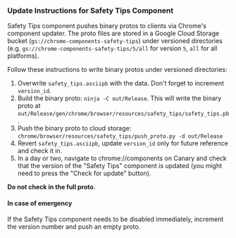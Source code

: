 ### Update Instructions for Safety Tips Component

Safety Tips component pushes binary protos to clients via Chrome's component
updater. The proto files are stored in a Google Cloud Storage bucket
(`gs://chrome-components-safety-tips`) under versioned directories
(e.g. `gs://chrome-components-safety-tips/5/all` for version `5`, `all` for all
platforms).

Follow these instructions to write binary protos under versioned directories:

 1. Overwrite `safety_tips.asciipb` with the data. Don't forget to increment
 `version_id`.
 2. Build the binary proto: `ninja -C out/Release`. This will write the binary
proto at `out/Release/gen/chrome/browser/resources/safety_tips/safety_tips.pb`.
 3. Push the binary proto to cloud storage:
 `chrome/browser/resources/safety_tips/push_proto.py -d out/Release`
 4. Revert `safety_tips.asciipb`, update `version_id` only for future reference
 and check it in.
 5. In a day or two, navigate to chrome://components on Canary and check that
 the version of the "Safety Tips" component is updated (you might need to press
 the "Check for update" button).

 **Do not check in the full proto**.

#### In case of emergency

If the Safety Tips component needs to be disabled immediately, increment the
version number and push an empty proto.

